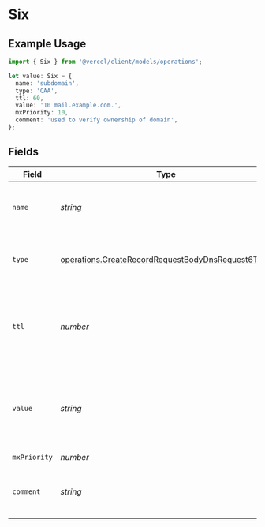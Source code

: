 # Six

## Example Usage

```typescript
import { Six } from '@vercel/client/models/operations';

let value: Six = {
  name: 'subdomain',
  type: 'CAA',
  ttl: 60,
  value: '10 mail.example.com.',
  mxPriority: 10,
  comment: 'used to verify ownership of domain',
};
```

## Fields

| Field        | Type                                                                                                                   | Required           | Description                                                                                              | Example                            |
| ------------ | ---------------------------------------------------------------------------------------------------------------------- | ------------------ | -------------------------------------------------------------------------------------------------------- | ---------------------------------- |
| `name`       | _string_                                                                                                               | :heavy_check_mark: | A subdomain name or an empty string for the root domain.                                                 | subdomain                          |
| `type`       | [operations.CreateRecordRequestBodyDnsRequest6Type](../../models/operations/createrecordrequestbodydnsrequest6type.md) | :heavy_check_mark: | The type of record, it could be one of the valid DNS records.                                            |                                    |
| `ttl`        | _number_                                                                                                               | :heavy_minus_sign: | The TTL value. Must be a number between 60 and 2147483647. Default value is 60.                          | 60                                 |
| `value`      | _string_                                                                                                               | :heavy_check_mark: | An MX record specifying the mail server responsible for accepting messages on behalf of the domain name. | 10 mail.example.com.               |
| `mxPriority` | _number_                                                                                                               | :heavy_check_mark: | N/A                                                                                                      | 10                                 |
| `comment`    | _string_                                                                                                               | :heavy_minus_sign: | A comment to add context on what this DNS record is for                                                  | used to verify ownership of domain |
